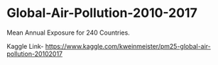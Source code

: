 # Global-Air-Pollution-2010-2017
Mean Annual Exposure for 240 Countries.

Kaggle Link- https://www.kaggle.com/kweinmeister/pm25-global-air-pollution-20102017
